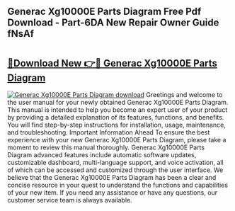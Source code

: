 ## Generac Xg10000E Parts Diagram Free Pdf Download - Part-6DA New Repair Owner Guide fNsAf

# <h2><a href="http://dfhk45n.blite.top/?on=Generac+Xg10000E+Parts+Diagram">🔗Download New 👉🔴 Generac Xg10000E Parts Diagram</a></h2>

[![Generac Xg10000E Parts Diagram download](https://i.imgur.com/lujVjoI.png)](http://dfhk45n.blite.top/?on=Generac+Xg10000E+Parts+Diagram)
Greetings and welcome to the user manual for your newly obtained Generac Xg10000E Parts Diagram. This manual is intended to help you become an expert user of your product by providing a detailed explanation of its features, functions, and benefits. You will find step-by-step instructions for installation, usage, maintenance, and troubleshooting. Important Information Ahead To ensure the best experience with your new Generac Xg10000E Parts Diagram, please take a moment to review this manual thoroughly. Generac Xg10000E Parts Diagram advanced features include automatic software updates, customizable dashboard, multi-language support, and voice activation, all of which can be accessed and customized through the user interface. We believe that the Generac Xg10000E Parts Diagram has been a clear and concise resource in your quest to understand the functions and capabilities of your new item. If you need any assistance or have any questions, our customer service team is always available.
